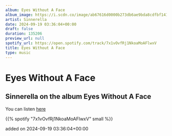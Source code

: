 ```yaml
---
album: Eyes Without A Face
album_image: https://i.scdn.co/image/ab67616d0000b273db6ae9bda8cdfbf1412c9ba5
artist: Sinnerella
date: 2024-09-19 03:36:04+00:00
draft: false
duration: 135206
preview_url: null
spotify_url: https://open.spotify.com/track/7x1vOvfRj1NkoaMoAFlwxV
title: Eyes Without A Face
type: music
---
```



# Eyes Without A Face

## Sinnerella on the album Eyes Without A Face

You can listen [here](https://open.spotify.com/track/7x1vOvfRj1NkoaMoAFlwxV)

{{% spotify "7x1vOvfRj1NkoaMoAFlwxV" small %}}

added on 2024-09-19 03:36:04+00:00